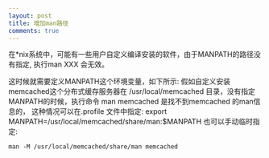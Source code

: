 ```yaml
---
layout: post
title: 增加man路径
comments: true
---
```


在*nix系统中，可能有一些用户自定义编译安装的软件，由于MANPATH的路径没有指定,
执行man XXX 会无效。

这时候就需要定义MANPATH这个环境变量，如下所示:
假如自定义安装memcached这个分布式缓存服务器在
    /usr/local/memcached
目录，没有指定MANPATH的时候，执行命令
    man memcached
是找不到memcached 的man信息的，
这种情况可以在.profile 文件中指定:
    export MANPATH=/usr/local/memcached/share/man:$MANPATH
也可以手动临时指定:

    man -M /usr/local/memcached/share/man memcached

<!-- more -->
